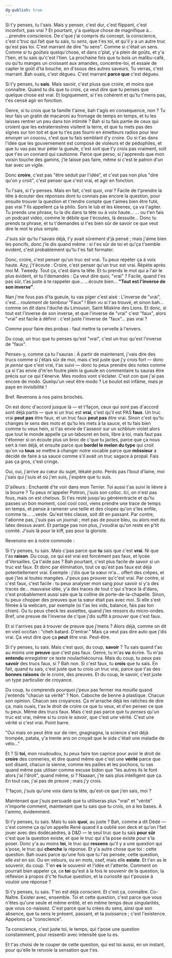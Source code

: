 ```yaml
---
dg-publish: true
---
```


Si t'y penses, tu l'sais. Mais y penser, c'est dur, c'est flippant, c'est inconfort, pas vrai ?
Et pourtant, y'a quelque chose de magnifique à...
...prendre conscience.
De c'que j'ai compris du concept, la conscience, c'est c'truc qui fait que tu sais, tu *sens*, que t'es toi, et qu'il y a un autre truc qu'est pas toi.
C'est marrant de dire "tu sens".
Comme si c'était un sens. Comme si tu *goûtais* quelqu'chose, et dans c'plat, y'a plein de goûts, et y'a l'tien, et tu sais qu'c'est l'tien.
La prochaine fois que tu bois un malibu-café, ou qu'tu manges un croissant aux amandes, concentre-toi, et essaie de capter le goût d'ta bouche, en d'ssous des autres saveurs.
Tu verras, c'est marrant. Bah ouais, c'est dégueu. C'est marrant **parce que** c'est dégueu.

Si t'y penses, tu **sais**. Mais savoir, c'est pluss que croire, et moins que connaître.
Quand tu dis que tu *crois*, ça veut dire que tu penses que quelque chose est vrai. Et logiquement, si t'es cohérent et qu'tu t'mens pas, t'es censé agir en fonction.

Genre, si tu crois que ta famille t'aime, bah t'agis en conséquence, non ? Tu leur fais un gratin de macaroni au fromage de temps en temps, et tu les laisses rentrer un peu dans ton intimité ?
Bah si tu fais partie de ceux qui croient que les extraterrestres visitent la terre, et que tu mets pas des signes sur ton toit et que tu t'es pas fourni en émetteurs radios pour leur envoyer un coucou, c'est que tu fais semblant d'y croire.
Ou si t'as dans l'idée que les gouvernement est composé de violeurs et de pédophiles, et que tu vas pas leur péter la gueule, c'est soit que t'y crois pas vraiment, soit que t'es un connard qui cautionne.
Parce que perso, si j'apprends que mon voisin touche des gamins, j'le laisse pas faire, même si c'est le patron d'un bar avec un vigile.

Donc **croire**, c'est pas "être séduit par l'idée", et c'est pas non plus "dire qu'on y croit", c'est penser que c'est vrai, et agir en fonction.

Tu l'sais, si t'y penses. Mais en fait, c'est quoi, *vrai* ?
Facile de t'prendre la tête à écouter des réponses dont tu connais pas encore la question, pour ensuite trouver la question et t'rendre compte que t'aimes bien être futé, pas vrai ?
Ils appellent ça la philo. Sors le lub et les kleenex, ça va t'agiter.
Tu prends une phrase, tu la dis dans ta tête ou à voix haute...
... ou t'en fais un podcast vidéo, comme le débile que t'écoutes, là dessuite...
Donc tu prends ta phrase, et tu t'demandes si t'es bien sûr de savoir ce que veut dire le mot le plus simple.

J'suis sûr qu'tu l'savais déjà, t'y avait sûrement d'jà pensé ; mais j'aime bien les poncifs, donc j'le dis quand même : si t'es sûr de toi et qu'ça t'semble évident, c'est probablement qu'tu t'es fait formater.

Donc, croire, c'est penser qu'un truc est vrai.
Tu peux répéter ça à voix haute.
Azy, j't'écoute : Croire, c'est penser qu'un truc est vrai.
Répète après moi M. Tweedy. Tout ça, c'est dans ta tête.
Et tu prends le mot qui a l'air le plus évident, et tu t'demandes :
Ça veut dire quoi, "vrai" ?
Facile, quand t'es pas sûr, t'as juste à te rappeler que...
...écoute bien...
**"Tout est l'inverse de son inverse"**.

Nan j'me fous pas d'ta gueule, tu vas piger c'est aisé :
L'inverse de "vrai", c'est...
*roulement de tambour*
"Faux" ! Bien vu si t'as trouvé, et sinon bah... comme on dit dans l'duché du Limousin, Saint Miskine des Lions.
Et donc, si tout est l'inverse de son inverse, et que l'inverse de "vrai" c'est "faux", alors "vrai" est facile à définir : c'est juste l'inverse de "faux"... pas vrai ?

Comme pour faire des probas : faut mettre ta cervelle à l'envers.

Du coup, un truc que tu penses qu'est "vrai", c'est un truc qu'est l'inverse de "faux".

Penses-y, comme ça tu l'sauras :
À partir de maintenant, j'vais dire des trucs comme si j'étais sûr de moi, mais c'est juste que j'y crois fort — donc je *pense* que c'est vrai, t'as suivi — donc tu peux prendre des notes comme ça si t'as envie d'm'en foutre plein la gueule en commentaire tu sauras être précis sur ce qui t'énerve.
Mes modos vont s'éclater.
C'est con que j'ai pas encore de modo.
Quelqu'un veut être modo ?
Le boulot est infâme, mais je paye en invisibilité !

Bref. Revenons à nos pains briochés.

On est donc d'accord jusque là — et t'façon, ceux qui sont pas d'accord sont déjà partis — que si un truc est **vrai**, c'est qu'il est PAS **faux**. Un truc vrai **peut pas** être faux, et un truc faux **peut pas** être vrai. Sinon c'est qu'tu changes le sens des mots et qu'tu les mets à ta sauce, et tu fais bien comme tu veux hein, si t'as envie de t'asseoir sur un schblum violet alors que tout le monde appelle ça un tabouret en bois, libre à toi, mais faut pas t'étonner si on écoute plus un broc de c'que tu jactes, parce que ça nous sert à rien déjà, et ensuite parce que **bordel le melon du type** qui croit qu'on va **tous** se mettre à changer notre vocable parce que **môssieur** a décidé de faire à sa sauce comme s'il avait un truc sagace à propal.
Fais pas ça gros, c'est cringe.

Oui, oui, j'arrive au cœur du sujet, tékaté poto.
Perds pas l'bout d'laine, moi j'sais qui j'suis et où j'en suis, j'espère que tu suis.

D'ailleurs :
Enchanté d'te voir dans mon Terrier. Toi aussi t'as suivi le lièvre à la bourre ?
Tu peux m'appeler Potiron, j'suis son colloc.
Ici, on n'est pas fous, mais on est chelous.
Si t'es resté jusqu'au générentracte et qu'tu passes un bon moment, cool cool cool, viens prendre une trace de temps en temps, et pense à ramener une teille et des clopes qu'on s'les enfile, comme ta...
...veste.
Qu'est très classe, soit dit en passant.
Par contre, t'abonne pas, j'suis pas un journal ; met pas de pouce bleu, ou alors met du latex dessus avant.
Et partage pas non plus, j'voudrai qu'on reste en p'tit comité.
J'suis là pour le kiff, pas pour la gloriole.

Revenons-en à notre commode :

Si t'y penses, tu sais. Mais c'pas parce que **tu** sais que c'est **vrai**.
Ni que t'as **raison**.
Du coup, ce qui est vrai est forcément pas faux, et lycée d'Versailles. 
Ça t'aide pas ?
Bah pourtant, c'est plus facile de savoir si un truc est faux. Et donc par élimination, tout ce qu'est pas faux est déjà potentiellement vrai.
Exemple : j'dis que ta sœur m'a... offert des crêpes, et que j'les ai toutes mangées.
J'peux pas prouver qu'c'est vrai.
Par contre, si c'est faux, c'est facile : tu peux analyser mon sang pour savoir si y'a des traces de... mauvaise idée, y'a des traces de tout c'qui s'trace là d'dans, c'est probablement aussi sale que la colline de porte-de-la-chapelle.
Sinon, tu peux chopper des preuves que ta sœur était pas avec moi. Si elle s'est filmée à la webcam, par exemple (si t'as les vids, balance, fais pas ton chien).
Ou tu peux check les assiettes, quand j'les ressors du micro-ondes.
Bref, une preuve de l'inverse de c'que j'dis suffit à prouver que c'est faux.

Et si t'arrives pas à trouver de preuve que j'mens ?
Alors déjà, comme on dit en vieil occitan : "cheh batard. D'entrar."
Mais ça veut pas dire auto que j'dis vrai.
Ça veut dire que ça **peut** être vrai. Peut-être.

Si t'y penses, tu sais. Mais c'est quoi, du coup, **savoir** ?
Tu sais quand t'as au moins une **preuve** que c'est pas faux. Genre, tu m'as **vu** écrire. Tu m'as **entendu** enregistrer ce texte noulachiécourva.
Mais du coup, tu peux pas **savoir** des trucs faux, si ?
Bah non.
Si c'est faux, tu **crois** que tu sais.
En fait, quand tu sais, c'est juste que tu crois un truc vrai, parce que t'as des **bonnes raisons** de le croire, des preuves.
Et du coup, le savoir, c'est juste un type particulier de croyance.

Du coup, tu comprends pourquoi j'peux pas fermer ma mouille quand j'entends "chacun sa vérité" ?
Non. Caboche de benne à plastique.
Chacun son opinion. Chacun ses croyances. Ça m'arrache déjà les ratiches de dire ça, mais ouais, t'as le droit de croire ce que tu veux, et d'en penser ce que tu peux.
Même des trucs faux.
Mais c'est pas parce que tu *penses* qu'un truc est vrai, même si tu *crois le savoir*, que c'est *une* vérité.
C'est une vérité si c'est vrai.
Point barre.

"Oui mais on peut être sur de rien, gnagnagna, la science s'est déjà trompée, patata, y'a trente ans on croyait que le sida c'était une maladie de vélo..."

Et ?
Si **toi**, mon roudoudou, tu peux faire ton caprice pour avoir le droit de **croire** des conneries, et dire quand même que c'est une **vérité** parce que soit disant, chacun la sienne, comme les pailles et les pochons, tu vas quand même pas utiliser comme excuse bidon que "les autres ils le font alors j'ai l'droit", quand même, si ?
Naaaan, j'te sais plus intelligent que ça. En tout cas, j'ai pas de preuve ; mais j'y crois.

T'façon, j'suis qu'une voix dans ta tête, qu'est-ce que j'en sais, moi ?

Maintenant que j'suis persuadé que tu utiliseras plus "vrai" et "vérité" n'importe comment, maintenant que tu sais que tu crois, on a les bases. À l'ammo, évidemment.

Si t'y penses, tu sais. Mais tu sais **quoi**, au juste ?
Bah, comme a dit Dédé — c'est comme ça qu'on appelle René quand il a oublié son deck et qu'on l'fait jouer avec des dodécaèdres, à D&D — le seul truc que tu sais **pour sûr** c'est que la question existe, et que le truc qui s'la pose existe pour s'la poser.
Donc y'a au moins **toi**, le truc qui **ressens** qu'il y a une question qui s'pose, le truc qui **cherche** la réponse.
Et y'a autre chose que toi : cette question.
Bah ouais parce qu'une fois que tu l'as pensée, cette question, elle *est* en soi. Ou en velours, ou en mots, osef, mais elle **existe**. Et t'en as le souvenir, du coup. T'en **es** le souvenir et l'idée et l'attente.
Comment on pourrait bien appeler ça, ce **toi** qu'est à la fois le souvenir de la question, la réflexion à propos d'c'te foutue question, et la curiosité qui t'pousse à vouloir une réponse ?

Si t'y penses, tu sais. T'en est déjà conscient.
Et c'est ça, connaître. Co-Naître. Exister avec, ensemble.
Toi et cette question, c'est parce que vous n'êtes qu'une seule et même entité, et en même temps deux singularités, que vous co-naissez.
C'est parce que tu crées du sens, ainsi que son absence, que tu sens le présent, passant, et ta puissance ; c'est l'existence. Appelons ça "conscience".

Ta conscience, c'est juste toi, le temps, qui t'pose une question constamment, pour ressentir avec intensité que tu es.

Et t'as choisi de te couper de cette question, qui est toi aussi, en un instant, pour qu'elle te renvoie la sensation que t'es.